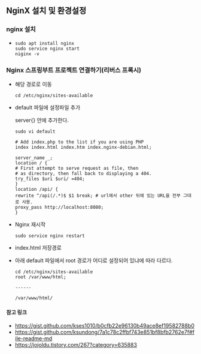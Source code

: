 ## NginX 설치 및 환경설정

### nginx 설치

- ```
  sudo apt install nginx
  sudo service nginx start
  niginx -v
  ```

### Nginx 스프링부트 프로젝트 연결하기(리버스 프록시)

- 해당 경로로 이동

  ```
  cd /etc/nginx/sites-available
  ```

- default 파일에 설정파일 추가

  server{} 안에 추가한다.

  ```
  sudo vi default
  ```

  ```
  # Add index.php to the list if you are using PHP
  index index.html index.htm index.nginx-debian.html;
  
  server_name _;
  location / {
  # First attempt to serve request as file, then
  # as directory, then fall back to displaying a 404.
  try_files $uri $uri/ =404;
  }
  location /api/ {
  rewrite ^/api(/.*)$ $1 break; # url에서 other 뒤에 있는 URL을 전부 그대로 사용.
  proxy_pass http://localhost:8080;
  }
  ```

- Nginx 재시작

  ```
  sudo service nginx restart
  ```

- index.html 저장경로
- 아래 default 파일에서 root 경로가 어디로 설정되어 있냐에 따라 다르다.

  ```
  cd /etc/nginx/sites-available
  root /var/www/html;
  
  ------
  
  /var/www/html/
  ```

#### 참고 링크

- https://gist.github.com/kses1010/b0cfb22e96130b49ace8ef19582788b0
- https://gist.github.com/ksundong/7a1c78c2ffbf743e851bf8bfb2762e7f#file-readme-md
- https://jojoldu.tistory.com/267?category=635883
